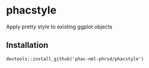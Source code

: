# phacstyle
Apply pretty style to existing ggplot objects

## Installation

`devtools::install_github('phac-nml-phrsd/phacstyle')`
